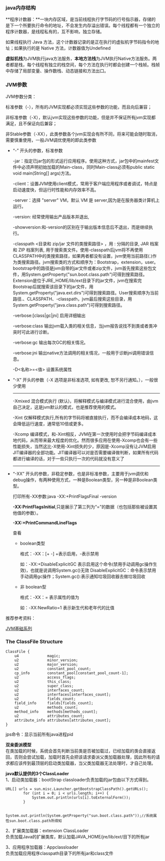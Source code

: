 ### java内存结构

**程序计数器：**一块内存区域，是当前线程执行字节码的行号指示器，存储的是下一个所要执行命令的地址，不会发生内存溢出错误。每个线程都有一个独立的程序计数器，是线程私有的，互不影响，独立存储。

如果线程执行 Java 方法，这个计数器记录的是正在执行的虚拟机字节码指令的地址；如果执行的是 Native 方法，计数器值为Undefined

**虚拟机栈**为JVM执行java方法服务，**本地方法栈**为JVM执行Native方法服务。两者都是栈，每个线程有独立的栈空间，每个方法在执行时都会创建一个栈帧。栈帧中存储了局部变量、操作数栈、动态链接和方法出口。



### **JVM参数**

JVM参数分类：

标准参数（-），所有的JVM实现都必须实现这些参数的功能，而且向后兼容；

非标准参数（-X），默认jvm实现这些参数的功能，但是并不保证所有jvm实现都满足，且不保证向后兼容；

非Stable参数（-XX），此类参数各个jvm实现会有所不同，将来可能会随时取消，需要慎重使用，一般JVM调优使用的即此类参数

+ “-” 开头的参数，标准参数

  -jar：指定已jar包的形式运行应用程序。使用这种方式，jar包中的mainfest文件中必须声明初始加载的Main-class，同时Main-class必须有public static void main(String[] args)方法。

  -client：设置JVM使用client模式，常用于客户端应用程序或者调试，特点是启动速度快，但运行时性能和内存效率不高。

  -server：选择 "server" VM，默认 VM 是 server,因为是在服务器类计算机上运行。

  -version: 经常使用输出产品版本并退出,

  -showversion:和-version的区别在于输出版本信息后不退出，而是继续执行。

  -classpath <目录和 zip/jar 文件的类搜索路径> ，用 : 分隔的目录, JAR 档案 和 ZIP 档案列表, 用于搜索类文件。使用-classpath后jvm将不再使用CLASSPATH中的类搜索路径，如果两者都没有设置，jvm使用当前路径(.)作为类搜索路径。jvm搜索类的方式和顺序为：Bootstrap，extension，user。bootstrap中的路径是jvm自带的jar文件或者zip文件，jvm首先搜索这些包文件，用System.getProperty("sun.boot.class.path")可得到搜索路径。Extension是位于JRE_HOME/lib/ext目录下的jar文件，jvm在搜索完Bootstrap后就搜索该目录下的jar文件，用System.getProperty("java.ext.dirs")可得到搜索路径。User搜索顺序为当前路径.、CLASSPATH、-classpath，jvm最后搜索这些目录，用System.getProperty("java.class.path")可得到搜索路径。

  -verbose:[class|gc|jni]  启用详细输出

  -verbose:class 输出jvm载入类的相关信息，当jvm报告说找不到类或者类冲突时可此进行诊断。

  -verbose:gc 输出每次GC的相关情况。

  -verbose:jni 输出native方法调用的相关情况，一般用于诊断jni调用错误信息。

   -D<名称>=<值>    设置系统属性

+ “-X” 开头的参数（-X 选项是非标准选项, 如有更改, 恕不另行通知。），一般很少使用

  ---

   -Xmixed    混合模式执行 (默认)，将解释模式与编译模式进行混合使用，由jvm自己决定，这是jvm默认的模式，也是推荐使用的模式。

   -Xint      仅解释模式执行,所有的字节码将被直接执行，而不会编译成本地码，这会降低运行速度，通常低10倍或更多。

  -Xcomp  编译模式，和-Xint相反，JVM在第一次使用时会把字节码编译成本地代码，从而带来最大程度的优化。然而很多应用在使用-Xcomp也会有一些性能损失，当然这比-X使用-Xint损失的少，原因是-Xcomp没有让JVM启用JIT编译器的全部功能。JIT编译器可以对是否需要编译做判断，如果所有代码都进行编译的话，对于一些只执行一次的代码就没有意义了

  ---

  

+ “-XX” 开头的参数，非稳定参数，也是非标准参数，主要用于jvm调优和debug操作，有两种使用方式，一种是Boolean类型，另一种是非Boolean类型。

  打印所有-XX参数:java -XX:+PrintFlagsFinal -version

  **-XX:PrintFlagsInitial**,只是展示了第三列为“=”的数据（也包括那些被设置其他值的参数）。

  **-XX:+PrintCommandLineFlags** 

  查看

  + boolean类型

    格式：-XX：[+ -]  +表示启用，-表示禁用

    如：-XX:+DisableExplicitGC 表示启用这个命令(禁用手动调用gc操作生效)，也就是说调用System.gc()无效
    DisableExplicitGC：命令表示禁用手动调用gc操作；System.gc():表示通知垃圾回收器去做垃圾回收

  + 非 boolean型

    格式：-XX：= 表示属性的值为

    如：-XX:NewRatio=1 表示新生代和老年代的比值



推荐参考资料：

[JVM基础系列](https://www.cnblogs.com/chanshuyi/p/jvm_serial_00_why_learn_jvm.html)

###  The ClassFile Structure

```
ClassFile {
    u4             magic;
    u2             minor_version;
    u2             major_version;
    u2             constant_pool_count;
    cp_info        constant_pool[constant_pool_count-1];
    u2             access_flags;
    u2             this_class;
    u2             super_class;
    u2             interfaces_count;
    u2             interfaces[interfaces_count];
    u2             fields_count;
    field_info     fields[fields_count];
    u2             methods_count;
    method_info    methods[methods_count];
    u2             attributes_count;
    attribute_info attributes[attributes_count];
}
```

jps命令：显示当前所有java进程pid

**双亲委派模型**  
在类加载的时候，系统会首先判断当前类是否被加载过，已经加载的类会直接返回，否则会尝试加载，加载时首先会把该请求委派父类加载器处理，因此所有的请求都应该传到最顶层的启动类加载器，当父类加载器无法处理时，才自己处理。

**java默认提供的3个ClassLoader**   
1、启动类加载器：bootStrap classloader负责加载的jar包由以下方式得到。

```
URL[] urls = sun.misc.Launcher.getBootstrapClassPath().getURLs();
        for (int i = 0; i < urls.length; i++) {
            System.out.println(urls[i].toExternalForm());
        }

        System.out.println(System.getProperty("sun.boot.class.path"));//系统属性sun.boot.class.path所得知
```
2、扩展类加载器：extension ClassLoader   
负责加载Java的扩展类库，默认加载JAVA_HOME/jre/lib/ext/目下的所有jar

3、应用程序加载器：Appclassloader  
负责加载应用程序classpath目录下的所有jar和class文件